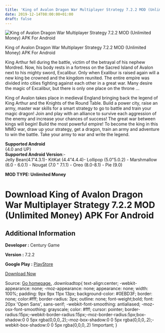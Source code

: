```yaml
---
title: 'King of Avalon Dragon War Multiplayer Strategy 7.2.2 MOD (Unlimited Money) APK For Android'
date: 2019-12-14T08:00:00+01:00
draft: false
---
```


![King of Avalon Dragon War Multiplayer Strategy 7.2.2 MOD (Unlimited Money) APK For Android](https://i2.wp.com/apkhome.net/wp-content/uploads/2019/11/King-of-Avalon-Dragon-War-Multiplayer-Strategy.png "King of Avalon Dragon War Multiplayer Strategy 7.2.2 MOD (Unlimited Money) APK For Android")

  

King of Avalon Dragon War Multiplayer Strategy 7.2.2 MOD (Unlimited Money) APK For Android

King Arthur fell during the battle, victim of the betrayal of his nephew Mordred. Now, his body rests in a fortress on the Sacred Island of Avalon next to his mighty sword, Excalibur. Only when Exalibur is raised again will a new king be crowned and the kingdom reunited. The entire empire was divided into cities fighting against each other in a great war. Many desire the magic of Excalibur, but there is only one place on the throne ...

King of Avalon takes place in medieval England bringing back the legend of King Arthur and the Knights of the Round Table. Build a power city, raise an army, master war skills for a smart strategy to go to battle and train your magic dragon! Join and play with an alliance to survive each aggression of the enemy and increase your chances of success! The great war between kings will begin! Build the most powerful empire! To become the king in this MMO war, draw up your strategy, get a dragon, train an army and adventure to win the battle. Take your army to war and write the legend.

**Supported Android**  
{4.0 and UP}  
**Supported Android Version**:-  
Jelly Bean(4.1"4.3.1)- KitKat (4.4"4.4.4)- Lollipop (5.0"5.0.2) - Marshmallow (6.0 - 6.0.1) - Nougat (7.0 " 7.1.1) - Oreo (8.0-8.1) - Pie (9.0)

**MOD TYPE: Unlimited Money**

Download King of Avalon Dragon War Multiplayer Strategy 7.2.2 MOD (Unlimited Money) APK For Android
===================================================================================================

Additional Information
----------------------

**Developer :** Century Game

**Version :** 7.2.2

**Google Play :** [PlayStore](https://play.google.com/store/apps/details?id=com.funplus.kingofavalon)

  

[Download Now](https://store4app.co/post/king-of-avalon-dragon-war-multiplayer-strategy-7-2-2-mod-unlimited-money-apk-for-android_1574787284)

  
Source: [Go homepage.](https://store4app.co/post/king-of-avalon-dragon-war-multiplayer-strategy-7-2-2-mod-unlimited-money-apk-for-android_1574787284) .downloadtop{ text-align:center; -webkit-appearance: none; -moz-appearance: none; appearance: none; width: 100%; padding: 9px 9px 11px 13px; background-color: #0EBD3F; border: none; color:#fff; border-radius: 3px; outline: none; font-weight;bold; font: 20px 'Open Sans', sans-serif; -webkit-font-smoothing: antialiased; -moz-osx-font-smoothing: grayscale; color: #fff; cursor: pointer; border-radius:15px;-webkit-border-radius:15px;-moz-border-radius:5px;box-shadow:0 0 5px rgba(0,0,0,.2);-moz-box-shadow:0 0 5px rgba(0,0,0,.2);-webkit-box-shadow:0 0 5px rgba(0,0,0,.2) !important; }